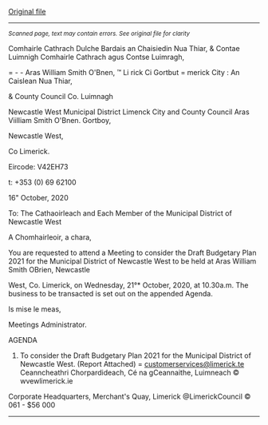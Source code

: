 [Original file](https://www.limerick.ie/sites/default/files/media/documents/2020-10/00-2020-10-21-agenda-draft-budgetary-plan.pdf)

---
*<small>Scanned page, text may contain errors. See original file for clarity</small>*  

Comhairle Cathrach Dulche Bardais an Chaisiedin Nua Thiar,
& Contae Luimnigh Comhairle Cathrach agus Contse Luimragh,

= - - Aras William Smith O'Bnen,
™ Li rick Ci Gortbut
= merick City : An Caislean Nua Thiar,

& County Council Co. Luimnagh

Newcastle West Municipal District
Limenck City and County Council
Aras Viilliam Smith O'Bnen.
Gortboy,

Newcastle West,

Co Limerick.

Eircode: V42EH73

t: +353 (0) 69 62100

16" October, 2020

To: The Cathaoirleach and Each Member of the Municipal District of Newcastle West

A Chomhairleoir, a chara,

You are requested to attend a Meeting to consider the Draft Budgetary Plan 2021 for the
Municipal District of Newcastle West to be held at Aras William Smith OBrien, Newcastle

West, Co. Limerick, on Wednesday, 21°* October, 2020, at 10.30a.m. The business to be
transacted is set out on the appended Agenda.

Is mise le meas,

Meetings Administrator.

AGENDA
1. To consider the Draft Budgetary Plan 2021 for the Municipal District of Newcastle
West.
(Report Attached)
= customerservices@limerick.te
Ceanncheathri Chorpardideach, Cé na gCeannaithe, Luimneach © wvewlimerick.ie

Corporate Headquarters, Merchant's Quay, Limerick @LimerickCouncil
© 061 - $56 000


---
